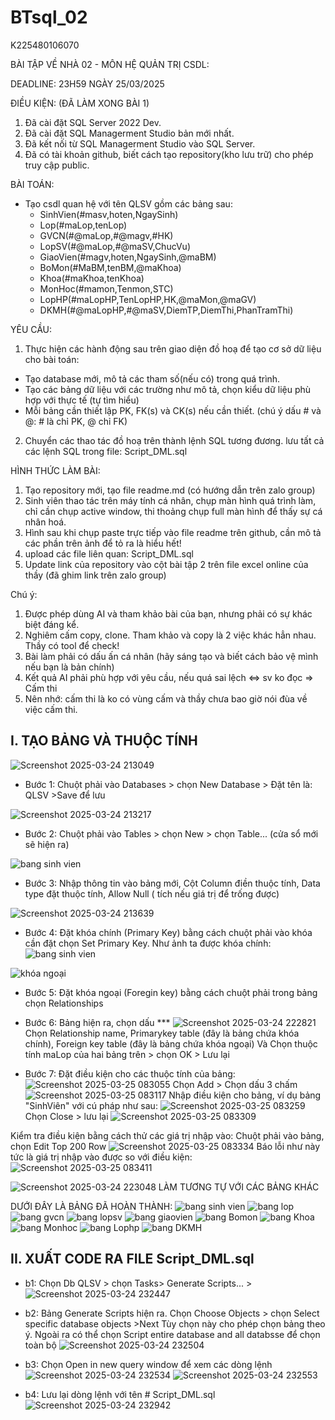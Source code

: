 # BTsql_02
K225480106070

BÀI TẬP VỀ NHÀ 02 - MÔN HỆ QUẢN TRỊ CSDL:

DEADLINE: 23H59 NGÀY 25/03/2025

ĐIỀU KIỆN: (ĐÃ LÀM XONG BÀI 1)
1. Đã cài đặt SQL Server 2022 Dev.
2. Đã cài đặt SQL Managerment Studio bản mới nhất.
3. Đã kết nối từ SQL Managerment Studio vào SQL Server.
4. Đã có tài khoản github, biết cách tạo repository(kho lưu trữ) cho phép truy cập public.

BÀI TOÁN:
- Tạo csdl quan hệ với tên QLSV gồm các bảng sau:
  + SinhVien(#masv,hoten,NgaySinh)
  + Lop(#maLop,tenLop)
  + GVCN(#@maLop,#@magv,#HK)
  + LopSV(#@maLop,#@maSV,ChucVu)
  + GiaoVien(#magv,hoten,NgaySinh,@maBM)
  + BoMon(#MaBM,tenBM,@maKhoa)
  + Khoa(#maKhoa,tenKhoa)
  + MonHoc(#mamon,Tenmon,STC)
  + LopHP(#maLopHP,TenLopHP,HK,@maMon,@maGV)
  + DKMH(#@maLopHP,#@maSV,DiemTP,DiemThi,PhanTramThi)

YÊU CẦU:
1. Thực hiện các hành động sau trên giao diện đồ hoạ để tạo cơ sở dữ liệu cho bài toán:
  + Tạo database mới, mô tả các tham số(nếu có) trong quá trình.
  + Tạo các bảng dữ liệu với các trường như mô tả, chọn kiểu dữ liệu phù hợp với thực tế (tự tìm hiểu)
  + Mỗi bảng cần thiết lập PK, FK(s) và CK(s) nếu cần thiết. (chú ý dấu # và @: # là chỉ PK, @ chỉ FK)
2. Chuyển các thao tác đồ hoạ trên thành lệnh SQL tương đương. lưu tất cả các lệnh SQL trong file: Script_DML.sql


HÌNH THỨC LÀM BÀI:
1. Tạo repository mới, tạo file readme.md (có hướng dẫn trên zalo group)
2. Sinh viên thao tác trên máy tính cá nhân, chụp màn hình quá trình làm, chỉ cần chụp active window, thi thoảng chụp full màn hình để thấy sự cá nhân hoá.
3. Hình sau khi chụp paste trực tiếp vào file readme trên github, cần mô tả các phần trên ảnh để tỏ ra là hiểu hết!
4. upload các file liên quan: Script_DML.sql
5. Update link của repository vào cột bài tập 2 trên file excel online của thầy (đã ghim link trên zalo group)

Chú ý:
1. Được phép dùng AI và tham khảo bài của bạn, nhưng phải có sự khác biệt đáng kể.
2. Nghiêm cấm copy, clone. Tham khảo và copy là 2 việc khác hẳn nhau. Thầy có tool để check!
3. Bài làm phải có dấu ấn cá nhân (hãy sáng tạo và biết cách bảo vệ mình nếu bạn là bản chính)
4. Kết quả AI phải phù hợp với yêu cầu, nếu quá sai lệch <=> sv ko đọc => Cấm thi
5. Nên nhớ: cấm thi là ko có vùng cấm và thầy chưa bao giờ nói đùa về việc cấm thi.

## I. TẠO BẢNG VÀ THUỘC TÍNH 

![Screenshot 2025-03-24 213049](https://github.com/user-attachments/assets/775ff755-8f7e-4cee-b137-e34da8b1273e)

+ Bước 1: Chuột phải vào Databases > chọn New Database > Đặt tên là: QLSV >Save để lưu 

![Screenshot 2025-03-24 213217](https://github.com/user-attachments/assets/d929d89f-ed55-4c44-8f88-150592e24276)

+ Bước 2: Chuột phải vào Tables > chọn New > chọn Table... (cửa sổ mới sẽ hiện ra)

![bang sinh vien](https://github.com/user-attachments/assets/c15989ea-1068-4096-805b-465c887dde7f)
+ Bước 3: Nhập thông tin vào bảng mới, Cột Column điền thuộc tính, Data type đặt thuộc tính, Allow Null ( tích nếu giá trị để trống được)

![Screenshot 2025-03-24 213639](https://github.com/user-attachments/assets/c085dc60-574b-46ff-8534-8d0db2824e34)
+ Bước 4: Đặt khóa chính (Primary Key) bằng cách chuột phải vào khóa cần đặt chọn Set Primary Key.
Như ảnh ta được khóa chính:
![bang sinh vien](https://github.com/user-attachments/assets/c15989ea-1068-4096-805b-465c887dde7f)

![khóa ngoại](https://github.com/user-attachments/assets/c1f4bf01-f99b-487b-b2b9-22eb02293fbc)
+ Bước 5: Đặt khóa ngoại (Foregin key) bằng cách chuột phải trong bảng chọn Relationships

+ Bước 6: Bảng hiện ra, chọn dấu ***
  ![Screenshot 2025-03-24 222821](https://github.com/user-attachments/assets/a676cacb-412e-4960-90c7-85ba29b35956)
  Chọn Relationship name, Primarykey table (đây là bảng chứa khóa chính), Foreign key table (đây là bảng chứa khóa ngoại) Và Chọn thuộc tính maLop của hai bảng trên > chọn OK > Lưu lại

+ Bước 7: Đặt điều kiện cho các thuộc tính của bảng:
![Screenshot 2025-03-25 083055](https://github.com/user-attachments/assets/4b2264bf-e854-4b6c-9127-af3af60785a9)
Chọn Add > Chọn dấu 3 chấm
![Screenshot 2025-03-25 083117](https://github.com/user-attachments/assets/d378f0b6-a6dc-4439-bd1d-0924ab974209)
Nhập điều kiện cho bảng, ví dụ bảng "SinhViên" với cú pháp như sau:
![Screenshot 2025-03-25 083259](https://github.com/user-attachments/assets/aa760583-eae2-4656-8ae4-1eab5e9af1db)
Chọn Close > lưu lại
![Screenshot 2025-03-25 083309](https://github.com/user-attachments/assets/277029e2-3e75-4d43-98f6-ac0c2431db8a)

Kiểm tra điều kiện bằng cách thử các giá trị nhập vào: 
 Chuột phải vào bảng, chọn Edit Top 200 Row
![Screenshot 2025-03-25 083334](https://github.com/user-attachments/assets/3d3233bf-fe99-49d8-81c9-adcffb4ed91e)
 Báo lỗi như này tức là giá trị nhập vào được so với điều kiện:
![Screenshot 2025-03-25 083411](https://github.com/user-attachments/assets/572132d3-86f1-4552-949e-221140f3e175)


  
![Screenshot 2025-03-24 223048](https://github.com/user-attachments/assets/5b8825fa-647c-4571-8449-d8cadb9ffe4c)
 LÀM TƯƠNG TỰ VỚI CÁC BẢNG KHÁC

DƯỚI ĐÂY LÀ BẢNG ĐÃ HOÀN THÀNH:
![bang sinh vien](https://github.com/user-attachments/assets/62134baa-7364-40e3-87db-cd801ba87377)
![bang lop](https://github.com/user-attachments/assets/9c54b67a-7d92-4d74-a40e-510753fbb843)
![bang gvcn](https://github.com/user-attachments/assets/9cd6ab86-fa65-47c5-8bf4-a26edeb7b232)
![bang lopsv](https://github.com/user-attachments/assets/dba807ad-1387-448d-a183-1add15fc01e2)
![bang giaovien](https://github.com/user-attachments/assets/9c478532-5f32-4934-8968-f563612ddddb)
![bang Bomon](https://github.com/user-attachments/assets/f6071b31-4842-4d21-b583-0be5d98afac7)
![bang Khoa](https://github.com/user-attachments/assets/a072554a-630a-4dd3-9bdd-cc647172608e)
![bang Monhoc](https://github.com/user-attachments/assets/fa3beebb-1aed-434a-9377-07c074da3686)
![bang Lophp](https://github.com/user-attachments/assets/a49ec324-a620-4009-9a13-dbbb02d85df7)
![bang DKMH](https://github.com/user-attachments/assets/d59fbac6-4c7d-4de7-a64b-4ef32a53a340)


## II. XUẤT CODE RA FILE Script_DML.sql

+ b1: Chọn Db QLSV > chọn Tasks> Generate Scripts... >
![Screenshot 2025-03-24 232447](https://github.com/user-attachments/assets/8eda5bbf-3dc6-437f-9494-bcfd54aac59a)
+ b2: Bảng Generate Scripts hiện ra. Chọn Choose Objects > chọn Select specific database objects >Next 
  Tùy chọn này cho phép chọn bảng theo ý. Ngoài ra có thể chọn Script entire database and all databsse để chọn toàn bộ
![Screenshot 2025-03-24 232504](https://github.com/user-attachments/assets/15bae79b-c3d2-4a89-bc34-cf91ba517907)

+ b3: Chọn Open in new query window để xem các dòng lệnh
  ![Screenshot 2025-03-24 232534](https://github.com/user-attachments/assets/1968b899-faed-4908-806b-b1b30f61c709)
  ![Screenshot 2025-03-24 232553](https://github.com/user-attachments/assets/226f9bcb-ac38-41d1-80e8-45a6cc0ea2d4)

+ b4: Lưu lại dòng lệnh với tên # Script_DML.sql
  ![Screenshot 2025-03-24 232942](https://github.com/user-attachments/assets/cd5766d3-e9ea-4e49-822b-32e95a1b2f96)






